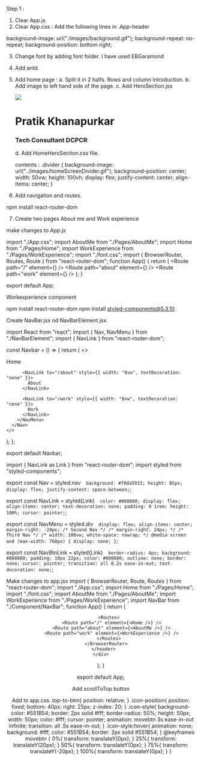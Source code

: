 Step 1 :

1. Clear App.js
2. Clear App.css :
   Add the following lines in .App-header

background-image: url("./images/background.gif");
background-repeat: no-repeat;
background-position: bottom right;

3. Change font by adding font folder. I have used EBGaramond

4. Add antd.

5. Add home page :
   a. Split it in 2 halfs. Rows and column introduction.
   b. Add image to left hand side of the page.
   c. Add HeroSection.jsx

   <div className="divider">
   <Card
   style={{
            width: "40vw",
            height: "40vh",
            }} >
   <img
   src="/me.jpeg"
   style={{ borderRadius: "200px", width: "10vw", height: "10vw" }}
   />
   <h1>Pratik Khanapurkar</h1>
   <h3>Tech Consultant DCPCR</h3>
   </Card>
   </div>

   d. Add HomeHeroSection.css file.

   contents :
   .divider {
   background-image: url("../images/homeScreenDivider.gif");
   background-position: center;
   width: 50vw;
   height: 100vh;
   display: flex;
   justify-content: center;
   align-items: center;
   }

6. Add navigation and routes.

npm install react-router-dom

7. Create two pages About me and Work experience

make changes to App.js

import "./App.css";
import AboutMe from "./Pages/AboutMe";
import Home from "./Pages/Home";
import WorkExperience from "./Pages/WorkExperience";
import "./font.css";
import { BrowserRouter, Routes, Route } from "react-router-dom";
function App() {
return (
<BrowserRouter>
<Routes>
<Route path="/" element={<Home />} />
<Route path="about" element={<AboutMe />} />
<Route path="work" element={<WorkExperience />} />
</Routes>
</BrowserRouter>
);
}

export default App;

Workexperience component

npm install react-router-dom
npm install styled-components@5.3.10

Create NavBar.jsx nd NavBarElement.jsx

import React from "react";
import { Nav, NavMenu } from "./NavBarElement";
import { NavLink } from "react-router-dom";

const Navbar = () => {
return (
<>

<Nav style={{ width: "100vw" }}>
<NavMenu>
<NavLink to="/" style={{ width: "8vw", textDecoration: "none" }}>
Home
</NavLink>

          <NavLink to="/about" style={{ width: "8vw", textDecoration: "none" }}>
            About
          </NavLink>

          <NavLink to="/work" style={{ width: "8vw", textDecoration: "none" }}>
            Work
          </NavLink>
        </NavMenu>
      </Nav>
    </>

);
};

export default Navbar;

import { NavLink as Link } from "react-router-dom";
import styled from "styled-components";

export const Nav = styled.nav`  background: #f8da5933;
  height: 85px;
  display: flex;
  justify-content: space-between;`;

export const NavLink = styled(Link)`  color: #808080;
  display: flex;
  align-items: center;
  text-decoration: none;
  padding: 0 1rem;
  height: 100%;
  cursor: pointer;`;

export const NavMenu = styled.div`  display: flex;
  align-items: center;
  margin-right: -24px;
  /* Second Nav */
  /* margin-right: 24px; */
  /* Third Nav */
  /* width: 100vw;
white-space: nowrap; */
  @media screen and (max-width: 768px) {
    display: none;
  }`;

export const NavBtnLink = styled(Link)`  border-radius: 4px;
  background: #808080;
  padding: 10px 22px;
  color: #000000;
  outline: none;
  border: none;
  cursor: pointer;
  transition: all 0.2s ease-in-out;
  text-decoration: none;`;

Make changes to app.jsx
import { BrowserRouter, Route, Routes } from "react-router-dom";
import "./App.css";
import Home from "./Pages/Home";
import "./font.css";
import AboutMe from "./Pages/AboutMe";
import WorkExperience from "./Pages/WorkExperience";
import NavBar from "./Component/NavBar";
function App() {
return (

<div className="App">
<header className="App-header">
<BrowserRouter>
<NavBar />

          <Routes>
            <Route path="/" element={<Home />} />
            <Route path="about" element={<AboutMe />} />
            <Route path="work" element={<WorkExperience />} />
          </Routes>
        </BrowserRouter>
      </header>
    </div>

);
}

export default App;

Add scrollToTop button

Add to app.css
.top-to-btm{
position: relative;
}
.icon-position{
position: fixed;
bottom: 40px;
right: 25px;
z-index: 20;
}
.icon-style{
background-color: #551B54;
border: 2px solid #fff;
border-radius: 50%;
height: 50px;
width: 50px;
color: #fff;
cursor: pointer;
animation: movebtn 3s ease-in-out infinite;
transition: all .5s ease-in-out;
}
.icon-style:hover{
animation: none;
background: #fff;
color: #551B54;
border: 2px solid #551B54;
}
@keyframes movebtn {
0%{
transform: translateY(0px);
}
25%{
transform: translateY(20px);
}
50%{
transform: translateY(0px);
}
75%{
transform: translateY(-20px);
}
100%{
transform: translateY(0px);
}
}
